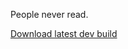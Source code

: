 People never read.

[Download latest dev build](https://nightly.link/CaltropNetwork/nortv/workflows/sourcepawn/main/nortv.zip)
